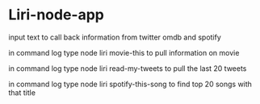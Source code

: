 # Liri-node-app

input text to call back information from twitter omdb and spotify

in command log type node liri movie-this <movieTitle> to pull information on movie

in command log type node liri read-my-tweets to pull the last 20 tweets

in command log type node liri spotify-this-song <songTitle> to find top 20 songs with that title
